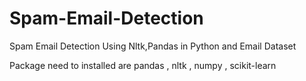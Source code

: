 # Spam-Email-Detection
Spam Email Detection Using Nltk,Pandas in Python and Email Dataset 

Package need to installed are 
pandas , nltk , numpy , scikit-learn
